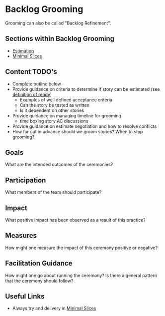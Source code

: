 # Backlog Grooming

Grooming can also be called "Backlog Refinement".

## Sections within Backlog Grooming
* [Estimation](estimation/readme.md)
* [Minimal Slices](minimal-slices.md)

## Content TODO's

- Complete outline below
- Provide guidance on criteria to determine if story can be estimated (see [definition of ready](../team-agreements/definition-of-ready/readme.md**))
    - Examples of well defined acceptance criteria
    - Can the story be tested as written
    - Is it dependent on other stories
- Provide guidance on managing timeline for grooming
  - time boxing story AC discussions
- Provide guidance on estimate negotiation and how to resolve conflicts
- How far out in advance should we groom stories? When to stop grooming?

## Goals

What are the intended outcomes of the ceremonies?

## Participation

What members of the team should participate?

## Impact

What positive impact has been observed as a result of this practice?

## Measures

How might one measure the impact of this ceremony positive or negative?

## Facilitation Guidance

How might one go about running the ceremony? Is there a general pattern that the ceremony should follow?

## Useful Links
* Always try and delivery in [Minimal Slices](minimal-slices.md)